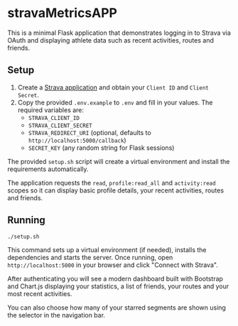 # stravaMetricsAPP

This is a minimal Flask application that demonstrates logging in to Strava via OAuth and displaying athlete data such as recent activities, routes and friends.

## Setup

1. Create a [Strava application](https://www.strava.com/settings/api) and obtain your `Client ID` and `Client Secret`.
2. Copy the provided `.env.example` to `.env` and fill in your values. The required variables are:
   - `STRAVA_CLIENT_ID`
   - `STRAVA_CLIENT_SECRET`
   - `STRAVA_REDIRECT_URI` (optional, defaults to `http://localhost:5000/callback`)
   - `SECRET_KEY` (any random string for Flask sessions)

The provided `setup.sh` script will create a virtual environment and install the requirements automatically.

The application requests the `read`, `profile:read_all` and `activity:read` scopes so it can display basic profile details, your recent activities, routes and friends.

## Running

```bash
./setup.sh
```

This command sets up a virtual environment (if needed), installs the dependencies and starts the server. Once running, open `http://localhost:5000` in your browser and click "Connect with Strava".

After authenticating you will see a modern dashboard built with Bootstrap and Chart.js displaying your statistics, a list of friends, your routes and your most recent activities.

You can also choose how many of your starred segments are shown using the selector in the navigation bar.
